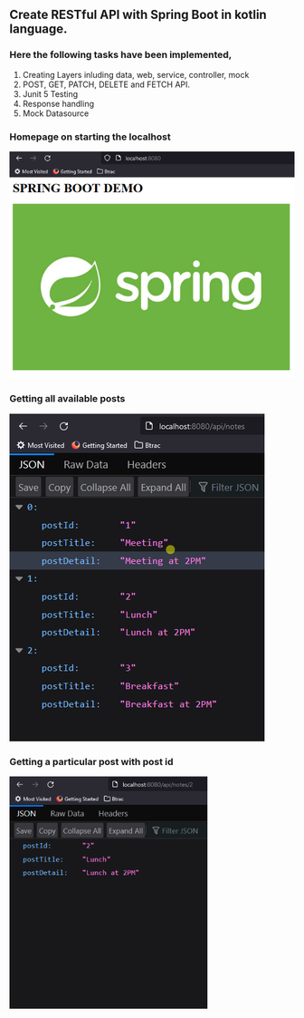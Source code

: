 ## Create RESTful API with Spring Boot in kotlin language.

### Here the following tasks have been implemented,

1. Creating Layers inluding data, web, service, controller, mock
2. POST, GET, PATCH, DELETE and FETCH API.
3. Junit 5 Testing
4. Response handling
5. Mock Datasource

### Homepage on starting the localhost
<img src="https://github.com/FakhrulASA/Spring-RESTApi/blob/master/screenshot/springdemo.png" width="550" title="App Demo">

### Getting all available posts
<img src="https://github.com/FakhrulASA/Spring-RESTApi/blob/master/screenshot/springallnote.png" title="App Demo">

### Getting a particular post with post id
<img src="https://github.com/FakhrulASA/Spring-RESTApi/blob/master/screenshot/springnote.png" width="350" title="App Demo">

